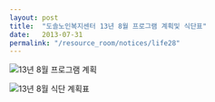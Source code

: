 ```yaml
---
layout: post
title:  "도솔노인복지센터 13년 8월 프로그램 계획및 식단표"
date:   2013-07-31
permalink: "/resource_room/notices/life28"
---
```


![13년 8월 프로그램 계획](/resource_room/notices/files/13년8월프로그램계획및식단표1.png)

![13년 8월 식단 계획표](/resource_room/notices/files/13년8월프로그램계획및식단표2.png)
